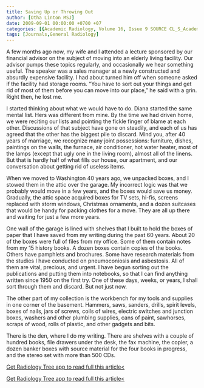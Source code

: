 ```yaml
---
title: Saving Up or Throwing Out
author: [Otha Linton MSJ]
date: 2009-09-01 00:00:00 +0700 +07
categories: [{Academic Radiology, Volume 16, Issue 9 SOURCE CL_S_AcademicRadiologyVolume16Issue9 1}]
tags: [Journals,General Radiology]
---
```

A few months ago now, my wife and I attended a lecture sponsored by our financial advisor on the subject of moving into an elderly living facility. Our advisor pumps these topics regularly, and occasionally we hear something useful. The speaker was a sales manager at a newly constructed and absurdly expensive facility. I had about turned him off when someone asked if the facility had storage rooms. “You have to sort out your things and get rid of most of them before you can move into our place,” he said with a grin. Right then, he lost me.

I started thinking about what we would have to do. Diana started the same mental list. Hers was different from mine. By the time we had driven home, we were reciting our lists and pointing the fickle finger of blame at each other. Discussions of that subject have gone on steadily, and each of us has agreed that the other has the biggest pile to discard. Mind you, after 40 years of marriage, we recognize many joint possessions: furniture, dishes, paintings on the walls, the furnace, air conditioner, hot water heater, most of the lamps (except that ugly one in the living room), almost all of the linens. But that is hardly half of what fills our house, our apartment, and our conversation about getting rid of useless items.

When we moved to Washington 40 years ago, we unpacked boxes, and I stowed them in the attic over the garage. My incorrect logic was that we probably would move in a few years, and the boxes would save us money. Gradually, the attic space acquired boxes for TV sets, hi-fis, screens replaced with storm windows, Christmas ornaments, and a dozen suitcases that would be handy for packing clothes for a move. They are all up there and waiting for just a few more years.

One wall of the garage is lined with shelves that I built to hold the boxes of paper that I have saved from my writing during the past 60 years. About 20 of the boxes were full of files from my office. Some of them contain notes from my 15 history books. A dozen boxes contain copies of the books. Others have pamphlets and brochures. Some have research materials from the studies I have conducted on pneumoconiosis and asbestosis. All of them are vital, precious, and urgent. I have begun sorting out the publications and putting them into notebooks, so that I can find anything written since 1950 on the first try. One of these days, weeks, or years, I shall sort through them and discard. But not just now.

The other part of my collection is the workbench for my tools and supplies in one corner of the basement. Hammers, saws, sanders, drills, spirit levels, boxes of nails, jars of screws, coils of wires, electric switches and junction boxes, washers and other plumbing supplies, cans of paint, sawhorses, scraps of wood, rolls of plastic, and other gadgets and bits.

There is the den, where I do my writing. There are shelves with a couple of hundred books, file drawers under the desk, the fax machine, the copier, a dozen banker boxes with source material for the four books in progress, and the stereo set with more than 500 CDs.

[Get Radiology Tree app to read full this article<](https://clinicalpub.com/app)

[Get Radiology Tree app to read full this article<](https://clinicalpub.com/app)